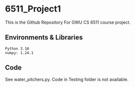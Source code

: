 # 6511_Project1
This is the Github Repository For GWU CS 6511 course project.
## Environments & Libraries
    Python 3.10
    numpy: 1.24.1

## Code
See water_pitchers.py. Code in Testing folder is not available.
    
